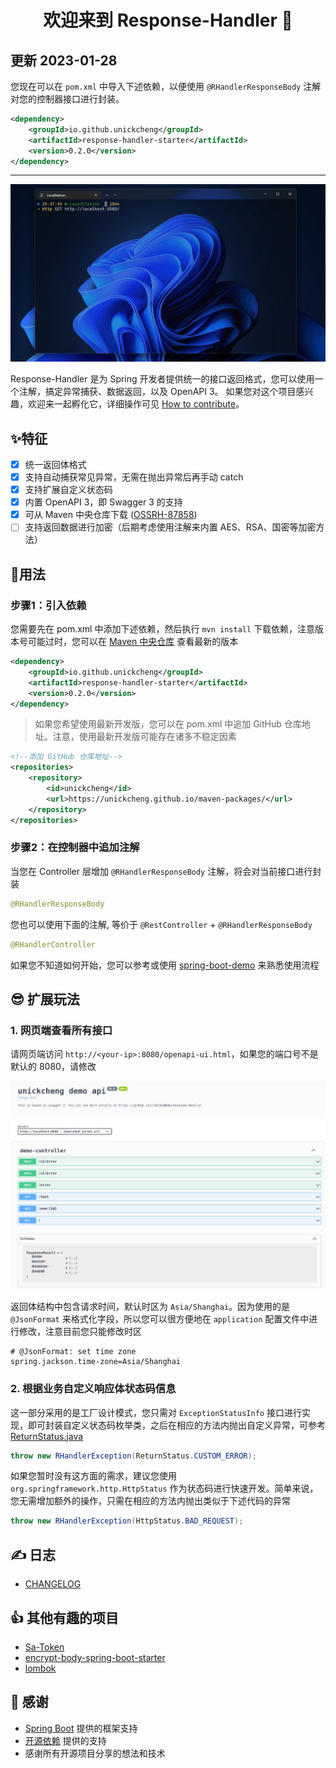 <h1 align="center">欢迎来到 Response-Handler 👋</h1>

## 更新 2023-01-28

您现在可以在 `pom.xml` 中导入下述依赖，以便使用 `@RHandlerResponseBody` 注解对您的控制器接口进行封装。

```xml
<dependency>
    <groupId>io.github.unickcheng</groupId>
    <artifactId>response-handler-starter</artifactId>
    <version>0.2.0</version>
</dependency>
```

---

![](assets/restful-api.gif)

Response-Handler 是为 Spring 开发者提供统一的接口返回格式，您可以使用一个注解，搞定异常捕获、数据返回，以及 OpenAPI 3。 如果您对这个项目感兴趣，欢迎来一起孵化它，详细操作可见 [How to contribute](contributing.md)。


## ✨特征

- [X] 统一返回体格式
- [X] 支持自动捕获常见异常，无需在抛出异常后再手动 catch
- [X] 支持扩展自定义状态码
- [x] 内置 OpenAPI 3，即 Swagger 3 的支持
- [X] 可从 Maven 中央仓库下载 ([OSSRH-87858](https://issues.sonatype.org/projects/OSSRH/issues/OSSRH-87858))
- [ ] 支持返回数据进行加密（后期考虑使用注解来内置 AES、RSA、国密等加密方法）

## 🎉用法

### 步骤1：引入依赖

您需要先在 pom.xml 中添加下述依赖，然后执行 `mvn install` 下载依赖，注意版本号可能过时，您可以在 [Maven 中央仓库](https://mvnrepository.com/artifact/io.github.unickcheng/response-handler-starter) 查看最新的版本
```xml
<dependency>
    <groupId>io.github.unickcheng</groupId>
    <artifactId>response-handler-starter</artifactId>
    <version>0.2.0</version>
</dependency>
```

> 如果您希望使用最新开发版，您可以在 pom.xml 中追加 GitHub 仓库地址。注意，使用最新开发版可能存在诸多不稳定因素
```xml
<!--添加 GitHub 仓库地址-->
<repositories>
    <repository>
        <id>unickcheng</id>
        <url>https://unickcheng.github.io/maven-packages/</url>
    </repository>
</repositories>
```
### 步骤2：在控制器中追加注解

当您在 Controller 层增加 `@RHandlerResponseBody` 注解，将会对当前接口进行封装
```java
@RHandlerResponseBody
```

您也可以使用下面的注解, 等价于 `@RestController` + `@RHandlerResponseBody`
```java
@RHandlerController
```

如果您不知道如何开始，您可以参考或使用 [spring-boot-demo](spring-boot-demo/pom.xml) 来熟悉使用流程


## 😎 扩展玩法

### 1. 网页端查看所有接口

请网页端访问 `http://<your-ip>:8080/openapi-ui.html`，如果您的端口号不是默认的 8080，请修改

![Pasted image 20230114213227.png](assets/Pasted-image-20230114213227.png)

返回体结构中包含请求时间，默认时区为 `Asia/Shanghai`。因为使用的是 `@JsonFormat` 来格式化字段，所以您可以很方便地在 `application` 配置文件中进行修改，注意目前您只能修改时区

```
# @JsonFormat: set time zone  
spring.jackson.time-zone=Asia/Shanghai
```

### 2. 根据业务自定义响应体状态码信息

这一部分采用的是工厂设计模式，您只需对 `ExceptionStatusInfo` 接口进行实现，即可封装自定义状态码枚举类，之后在相应的方法内抛出自定义异常，可参考 [ReturnStatus.java](spring-boot-demo/src/main/java/cc/unickcheng/rhdemo/enums/ReturnStatus.java) 
```java
throw new RHandlerException(ReturnStatus.CUSTOM_ERROR);
```

如果您暂时没有这方面的需求，建议您使用 `org.springframework.http.HttpStatus` 作为状态码进行快速开发。简单来说，您无需增加额外的操作，只需在相应的方法内抛出类似于下述代码的异常
```java
throw new RHandlerException(HttpStatus.BAD_REQUEST);
```

## ✍️ 日志

- [CHANGELOG](CHANGELOG.md)

## 👍 其他有趣的项目

- [Sa-Token](https://github.com/dromara/sa-token)
- [encrypt-body-spring-boot-starter](https://github.com/Licoy/encrypt-body-spring-boot-starter)
- [lombok](https://github.com/projectlombok/lombok)

## 💖 感谢

- [Spring Boot](https://spring.io/projects/spring-boot) 提供的框架支持
- [开源依赖](https://github.com/UNICKCHENG/Response-Handler/network/dependencies) 提供的支持
- 感谢所有开源项目分享的想法和技术
